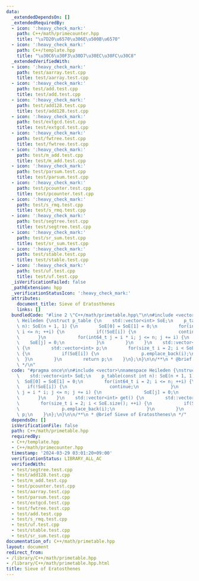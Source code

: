 ```yaml
---
data:
  _extendedDependsOn: []
  _extendedRequiredBy:
  - icon: ':heavy_check_mark:'
    path: C++/math/primecounter.hpp
    title: "\u7D20\u6570\u306E\u500B\u6570"
  - icon: ':heavy_check_mark:'
    path: C++/template.hpp
    title: "\u30C6\u30F3\u30D7\u30EC\u30FC\u30C8"
  _extendedVerifiedWith:
  - icon: ':heavy_check_mark:'
    path: test/aarray.test.cpp
    title: test/aarray.test.cpp
  - icon: ':heavy_check_mark:'
    path: test/add.test.cpp
    title: test/add.test.cpp
  - icon: ':heavy_check_mark:'
    path: test/add128.test.cpp
    title: test/add128.test.cpp
  - icon: ':heavy_check_mark:'
    path: test/extgcd.test.cpp
    title: test/extgcd.test.cpp
  - icon: ':heavy_check_mark:'
    path: test/fwtree.test.cpp
    title: test/fwtree.test.cpp
  - icon: ':heavy_check_mark:'
    path: test/m_add.test.cpp
    title: test/m_add.test.cpp
  - icon: ':heavy_check_mark:'
    path: test/parsum.test.cpp
    title: test/parsum.test.cpp
  - icon: ':heavy_check_mark:'
    path: test/pcounter.test.cpp
    title: test/pcounter.test.cpp
  - icon: ':heavy_check_mark:'
    path: test/s_rmq.test.cpp
    title: test/s_rmq.test.cpp
  - icon: ':heavy_check_mark:'
    path: test/segtree.test.cpp
    title: test/segtree.test.cpp
  - icon: ':heavy_check_mark:'
    path: test/sr_sum.test.cpp
    title: test/sr_sum.test.cpp
  - icon: ':heavy_check_mark:'
    path: test/stable.test.cpp
    title: test/stable.test.cpp
  - icon: ':heavy_check_mark:'
    path: test/uf.test.cpp
    title: test/uf.test.cpp
  _isVerificationFailed: false
  _pathExtension: hpp
  _verificationStatusIcon: ':heavy_check_mark:'
  attributes:
    document_title: Sieve of Eratosthenes
    links: []
  bundledCode: "#line 2 \"C++/math/primetable.hpp\"\n\n#include <vector>\nnamespace\
    \ Heileden {\nstruct p_table {\n    std::vector<int> SoE;\n    p_table(const int\
    \ n): SoE(n + 1, 1) {\n        SoE[0] = SoE[1] = 0;\n        for(int64_t i = 2;\
    \ i <= n; ++i) {\n            if(!SoE[i]) {\n                continue;\n     \
    \       }\n            for(int64_t j = i * i; j <= n; j += i) {\n            \
    \    SoE[j] = 0;\n            }\n        }\n    }\n    std::vector<int> get()\
    \ {\n        std::vector<int> p;\n        for(size_t i = 2; i < SoE.size(); ++i)\
    \ {\n            if(SoE[i]) {\n                p.emplace_back(i);\n          \
    \  }\n        }\n        return p;\n    }\n};\n}\n\n/**\n * @brief Sieve of Eratosthenes\n\
    \ */\n"
  code: "#pragma once\n\n#include <vector>\nnamespace Heileden {\nstruct p_table {\n\
    \    std::vector<int> SoE;\n    p_table(const int n): SoE(n + 1, 1) {\n      \
    \  SoE[0] = SoE[1] = 0;\n        for(int64_t i = 2; i <= n; ++i) {\n         \
    \   if(!SoE[i]) {\n                continue;\n            }\n            for(int64_t\
    \ j = i * i; j <= n; j += i) {\n                SoE[j] = 0;\n            }\n \
    \       }\n    }\n    std::vector<int> get() {\n        std::vector<int> p;\n\
    \        for(size_t i = 2; i < SoE.size(); ++i) {\n            if(SoE[i]) {\n\
    \                p.emplace_back(i);\n            }\n        }\n        return\
    \ p;\n    }\n};\n}\n\n/**\n * @brief Sieve of Eratosthenes\n */"
  dependsOn: []
  isVerificationFile: false
  path: C++/math/primetable.hpp
  requiredBy:
  - C++/template.hpp
  - C++/math/primecounter.hpp
  timestamp: '2024-03-29 03:01:20+09:00'
  verificationStatus: LIBRARY_ALL_AC
  verifiedWith:
  - test/segtree.test.cpp
  - test/add128.test.cpp
  - test/m_add.test.cpp
  - test/pcounter.test.cpp
  - test/aarray.test.cpp
  - test/parsum.test.cpp
  - test/extgcd.test.cpp
  - test/fwtree.test.cpp
  - test/add.test.cpp
  - test/s_rmq.test.cpp
  - test/uf.test.cpp
  - test/stable.test.cpp
  - test/sr_sum.test.cpp
documentation_of: C++/math/primetable.hpp
layout: document
redirect_from:
- /library/C++/math/primetable.hpp
- /library/C++/math/primetable.hpp.html
title: Sieve of Eratosthenes
---
```

